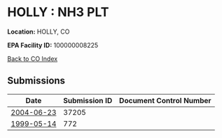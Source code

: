 # HOLLY : NH3 PLT

**Location:** HOLLY, CO

**EPA Facility ID:** 100000008225

[Back to CO Index](../../index.md)

## Submissions

| Date | Submission ID | Document Control Number |
|------|--------------|-------------------------|
| [2004-06-23](submissions/37205.md) | 37205 |  |
| [1999-05-14](submissions/772.md) | 772 |  |
